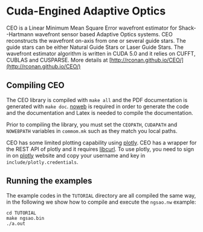 Cuda-Engined Adaptive Optics
==================================

CEO is a Linear Minimum Mean Square Error wavefront estimator for Shack--Hartmann wavefront sensor based Adaptive Optics systems.
CEO reconstructs the wavefront on-axis from one or several guide stars. The guide stars can be either Natural Guide Stars or Laser Guide Stars.
The wavefront estimator algorithm is written in CUDA 5.0 and it relies on CUFFT, CUBLAS and CUSPARSE.
More details at [http://rconan.github.io/CEO/](http://rconan.github.io/CEO/)

Compiling CEO
-------------
The CEO library is compiled with `make all` and the PDF documentation is generated with `make doc`.
[noweb](http://www.cs.tufts.edu/~nr/noweb/) is required in order to generate the code and the documentation and Latex is needed to compile the documentation. 

Prior to compiling the library, you must set the `CEOPATH`, `CUDAPATH` and `NOWEBPATH` variables in `commom.mk` such as they match you local paths.

CEO has some limited plotting capability using [plotly](http://plot.ly).
CEO has a wrapper for the REST API of plotly and it requires [libcurl](http://curl.haxx.se/libcurl/).
To use plotly, you need to sign in on [plotly](http://plot.ly) website and copy your username and key in `include/plotly.credentials`.

Running the examples
--------------------
The example codes in the `TUTORIAL` directory are all compiled the same way, in the following we show how to compile and execute the `ngsao.nw` example:
```shell
cd TUTORIAL
make ngsao.bin
./a.out
```
